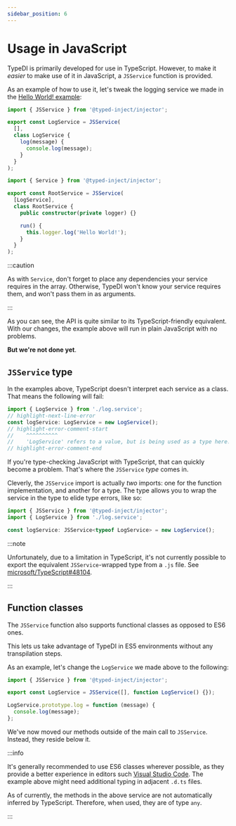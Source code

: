 ```yaml
---
sidebar_position: 6
---
```


# Usage in JavaScript

TypeDI is primarily developed for use in TypeScript.
However, to make it _easier_ to make use of it in JavaScript, a `JSService` function is provided.

As an example of how to use it, let's tweak the logging service we made in the [Hello World! example](../../examples/hello-world.md):

```js title="src/log.service.js"
import { JSService } from '@typed-inject/injector';

export const LogService = JSService(
  [],
  class LogService {
    log(message) {
      console.log(message);
    }
  }
);
```

```ts title="src/root.service.js"
import { Service } from '@typed-inject/injector';

export const RootService = JSService(
  [LogService],
  class RootService {
    public constructor(private logger) {}

    run() {
      this.logger.log('Hello World!');
    }
  }
);
```

:::caution

As with `Service`, don't forget to place any dependencies your service requires in the array.
Otherwise, TypeDI won't know your service requires them, and won't pass them in as arguments.

:::

As you can see, the API is quite similar to its TypeScript-friendly equivalent.
With our changes, the example above will run in plain JavaScript with no problems.

**But we're not done yet**.

## `JSService` type

In the examples above, TypeScript doesn't interpret each service as a class. That means the following will fail:

```ts title="src/example.ts"
import { LogService } from './log.service';
// highlight-next-line-error
const logService: LogService = new LogService();
// highlight-error-comment-start
//    ^^^^^^^^^^
//    'LogService' refers to a value, but is being used as a type here. Did you mean 'typeof MyService'?
// highlight-error-comment-end
```

If you're type-checking JavaScript with TypeScript, that can quickly become a problem.
That's where the `JSService` _type_ comes in.

Cleverly, the `JSService` import is actually _two_ imports: one for the function implementation, and another for a type.
The type allows you to wrap the service in the type to elide type errors, like so:

```ts title="src/example.ts"
import { JSService } from '@typed-inject/injector';
import { LogService } from './log.service';

const logService: JSService<typeof LogService> = new LogService();
```

:::note

Unfortunately, due to a limitation in TypeScript, it's not currently possible to export the equivalent `JSService`-wrapped
type from a `.js` file. See [microsoft/TypeScript#48104](https://github.com/microsoft/TypeScript/issues/48104).

:::

## Function classes

The `JSService` function also supports functional classes as opposed to ES6 ones.

This lets us take advantage of TypeDI in ES5 environments without any transpilation steps.

As an example, let's change the `LogService` we made above to the following:

```js title="src/log.service.js"
import { JSService } from '@typed-inject/injector';

export const LogService = JSService([], function LogService() {});

LogService.prototype.log = function (message) {
  console.log(message);
};
```

We've now moved our methods outside of the main call to `JSService`.
Instead, they reside below it.

:::info

It's generally recommended to use ES6 classes wherever possible, as they provide
a better experience in editors such [Visual Studio Code](https://code.visualstudio.com/). The example above might need additional typing in adjacent `.d.ts` files.

As of currently, the methods in the above service are not automatically inferred by
TypeScript. Therefore, when used, they are of type `any`.

:::
